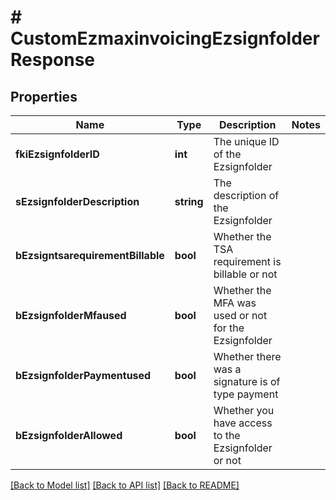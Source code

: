 # # CustomEzmaxinvoicingEzsignfolderResponse

## Properties

Name | Type | Description | Notes
------------ | ------------- | ------------- | -------------
**fkiEzsignfolderID** | **int** | The unique ID of the Ezsignfolder |
**sEzsignfolderDescription** | **string** | The description of the Ezsignfolder |
**bEzsigntsarequirementBillable** | **bool** | Whether the TSA requirement is billable or not |
**bEzsignfolderMfaused** | **bool** | Whether the MFA was used or not for the Ezsignfolder |
**bEzsignfolderPaymentused** | **bool** | Whether there was a signature is of type payment |
**bEzsignfolderAllowed** | **bool** | Whether you have access to the Ezsignfolder or not |

[[Back to Model list]](../../README.md#models) [[Back to API list]](../../README.md#endpoints) [[Back to README]](../../README.md)
